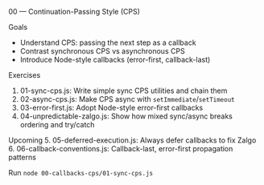 00 — Continuation-Passing Style (CPS)

Goals
- Understand CPS: passing the next step as a callback
- Contrast synchronous CPS vs asynchronous CPS
- Introduce Node-style callbacks (error-first, callback-last)

Exercises
1. 01-sync-cps.js: Write simple sync CPS utilities and chain them
2. 02-async-cps.js: Make CPS async with `setImmediate`/`setTimeout`
3. 03-error-first.js: Adopt Node-style error-first callbacks
4. 04-unpredictable-zalgo.js: Show how mixed sync/async breaks ordering and try/catch

Upcoming
5. 05-deferred-execution.js: Always defer callbacks to fix Zalgo
6. 06-callback-conventions.js: Callback-last, error-first propagation patterns

Run
`node 00-callbacks-cps/01-sync-cps.js`
